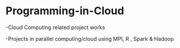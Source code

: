 # Programming-in-Cloud
-Cloud Computing related project works

-Projects in parallel computing/cloud using MPI, R , Spark & Hadoop 


